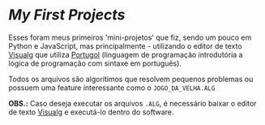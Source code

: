 # *My First Projects*

Esses foram meus primeiros 'mini-projetos' que fiz, sendo um pouco em Python e JavaScript, mas principalmente - utilizando o editor de texto [Visualg](https://visualg3.com.br/ 'Link para o site do Visualg') que utiliza [Portugol](https://pt.wikipedia.org/wiki/Portugol 'Página do Wikipedia sobre Portugol') (linguagem de programação introdutória a lógica de programação com sintaxe em português).

Todos os arquivos são algorítimos que resolvem pequenos problemas ou possuem uma feature interessante como o `JOGO_DA_VELHA.ALG`

**OBS.:** Caso deseja executar os arquivos `.ALG`, é necessário baixar o editor de texto [Visualg](https://visualg3.com.br/ 'Link para o site do Visualg') e executá-lo dentro do software.
